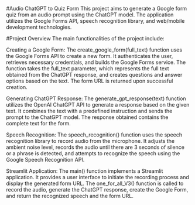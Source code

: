 #Audio ChatGPT to Quiz Form
This project aims to generate a Google form quiz from an audio prompt using the ChatGPT model. The application utilizes the Google Forms API, speech recognition library, and web/mobile development technologies.

#Project Overview
The main functionalities of the project include:

Creating a Google Form: The create_google_form(full_text) function uses the Google Forms API to create a new form. It authenticates the user, retrieves necessary credentials, and builds the Google Forms service. The function takes the full_text parameter, which represents the full text obtained from the ChatGPT response, and creates questions and answer options based on the text. The form URL is returned upon successful creation.

Generating ChatGPT Response: The generate_gpt_response(text) function utilizes the OpenAI ChatGPT API to generate a response based on the given text. It combines the text with a predefined instruction and sends the prompt to the ChatGPT model. The response obtained contains the complete text for the form.

Speech Recognition: The speech_recognition() function uses the speech recognition library to record audio from the microphone. It adjusts the ambient noise level, records the audio until there are 3 seconds of silence or a phrase is detected, and attempts to recognize the speech using the Google Speech Recognition API.

Streamlit Application: The main() function implements a Streamlit application. It provides a user interface to initiate the recording process and display the generated form URL. The one_for_all_V3() function is called to record the audio, generate the ChatGPT response, create the Google Form, and return the recognized speech and the form URL.
